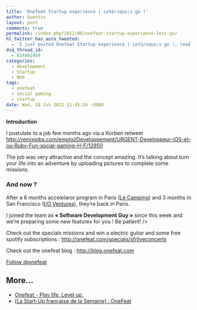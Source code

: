 ```yaml
---
title: 'Onefeat Startup experience | Let&rsquo;s go !'
author: Quentin
layout: post
comments: true
permalink: /index.php/2012/08/onefeat-startup-experience-lets-go/
hl_twitter_has_auto_tweeted:
  - 'I just posted Onefeat Startup experience | Let&rsquo;s go !, read it here: http://blog.quentinrousseau.fr/?p=434'
dsq_thread_id:
  - 814492469
categories:
  - development
  - Startup
  - Web
tags:
  - onefeat
  - social gaming
  - startup
date: Wed, 18 Jul 2012 11:45:26 -8000
---
```


**Introduction**

<p>
  I postulate to a job few months ago via a Korben retweet <a href="http://remixjobs.com/emploi/Developpement/URGENT-Developpeur-iOS-et-ou-Ruby-Fun-social-gaming-H-F/12950" target="_blank">http://remixjobs.com/emploi/Developpement/URGENT-Developpeur-iOS-et-ou-Ruby-Fun-social-gaming-H-F/12950</a>
</p>

<p>
  The job was very attractive and the concept amazing. It&rsquo;s talking about turn your life into an adventure by uploading pictures to complete some missions.
</p>

<h3>
  And now ?
</h3>

<p>
  After a 6 months accelelaror program in Paris (<a href="http://www.lecamping.org/" target="_blank">Le Camping</a>) and 3 months in San Francisco (<a href="http://www.ventures.io/" target="_blank">I/O Ventures</a>), they&rsquo;re back in Paris.
</p>

<p>
  I joined the team as <strong>&laquo;&nbsp;Software Development Guy&nbsp;&raquo;</strong> since this week and we&rsquo;re preparing some new features for you ! Be patient! />
</p>

<p>
  Check out the specials missions and win a electric guitar and some free spotify subscriptions : <a href="http://onefeat.com/specials/sfrliveconcerts" target="_blank">http://onefeat.com/specials/sfrliveconcerts</a>
</p>

<p>
  Check out the onefeat blog : <a href="http://blog.onefeat.com">http://blog.onefeat.com</a>
</p>

<a class="twitter-follow-button" href="https://twitter.com/onefeat" data-show-count="false">Follow @onefeat</a>  


## More...

*   <a href="http://onefeat.com" title="Onefeat - Play life. Level up." rel="nofollow">Onefeat - Play life. Level up.</a>
*   <a href="http://www.presse-citron.net/la-start-up-francaise-de-la-semaine-onefeat" title="[La Start-Up française de la Semaine] : OneFeat" rel="nofollow">[La Start-Up française de la Semaine] : OneFeat</a>